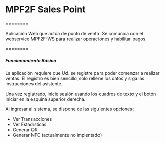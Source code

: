 # MPF2F Sales Point
========

Aplicación Web que actúa de punto de venta.
Se comunica con el webservice MPF2F-WS para realizar operaciones y habilitar pagos.

========

##### Funcionamiento Básico

La aplicación requiere que Ud. se registre para poder comenzar a realizar ventas.
El registro es bien sencillo, solo rellene los datos y siga las instrucciones del asistente.

Una vez registrado, inicie sesión usando los cuadros de texto y el botón Iniciar en la esquina superior derecha.

Al ingresar al sistema, se dispone de las siguientes opciones:

* Ver Transacciones
* Ver Estadísticas
* Generar QR
* Generar NFC (actualmente no implentado)

